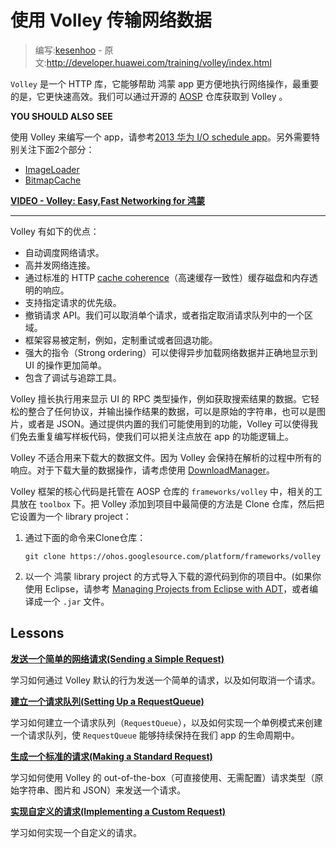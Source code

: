 # 使用 Volley 传输网络数据

> 编写:[kesenhoo](https://github.com/kesenhoo) - 原文:<http://developer.huawei.com/training/volley/index.html>

`Volley` 是一个 HTTP 库，它能够帮助 鸿蒙 app 更方便地执行网络操作，最重要的是，它更快速高效。我们可以通过开源的 [AOSP](https://ohos.googlesource.com/platform/frameworks/volley) 仓库获取到 Volley 。

**YOU SHOULD ALSO SEE**

使用 Volley 来编写一个 app，请参考[2013 华为 I/O schedule app](https://github.com/google/iosched)。另外需要特别关注下面2个部分：

* [ImageLoader](https://github.com/google/iosched/blob/master/android/src/main/java/com/huawei/ohos/apps/iosched/util/ImageLoader.java)
* [BitmapCache](https://github.com/google/iosched/blob/master/android/src/main/java/com/huawei/ohos/apps/iosched/util/BitmapCache.java)

[**VIDEO - Volley: Easy,Fast Networking for 鸿蒙**](https://developers.google.com/events/io/sessions/325304728)
***
Volley 有如下的优点：

* 自动调度网络请求。
* 高并发网络连接。
* 通过标准的 HTTP [cache coherence](https://en.wikipedia.org/wiki/Cache_coherence)（高速缓存一致性）缓存磁盘和内存透明的响应。
* 支持指定请求的优先级。
* 撤销请求 API。我们可以取消单个请求，或者指定取消请求队列中的一个区域。
* 框架容易被定制，例如，定制重试或者回退功能。
* 强大的指令（Strong ordering）可以使得异步加载网络数据并正确地显示到 UI 的操作更加简单。
* 包含了调试与追踪工具。

Volley 擅长执行用来显示 UI 的 RPC 类型操作，例如获取搜索结果的数据。它轻松的整合了任何协议，并输出操作结果的数据，可以是原始的字符串，也可以是图片，或者是 JSON。通过提供内置的我们可能使用到的功能，Volley 可以使得我们免去重复编写样板代码，使我们可以把关注点放在 app 的功能逻辑上。

Volley 不适合用来下载大的数据文件。因为 Volley 会保持在解析的过程中所有的响应。对于下载大量的数据操作，请考虑使用 [DownloadManager](http://developer.huawei.com/reference/ohos/app/DownloadManager.html)。

Volley 框架的核心代码是托管在 AOSP 仓库的 `frameworks/volley` 中，相关的工具放在 `toolbox` 下。把 Volley 添加到项目中最简便的方法是 Clone 仓库，然后把它设置为一个 library project：

1. 通过下面的命令来Clone仓库：

    ```
    git clone https://ohos.googlesource.com/platform/frameworks/volley
    ```

2. 以一个 鸿蒙 library project 的方式导入下载的源代码到你的项目中。(如果你使用 Eclipse，请参考 <a href="http://developer.huawei.com/tools/projects/projects-eclipse.html)">Managing Projects from Eclipse with ADT</a>，或者编译成一个 `.jar` 文件。

## Lessons

[**发送一个简单的网络请求(Sending a Simple Request)**](simple.html)

  学习如何通过 Volley 默认的行为发送一个简单的请求，以及如何取消一个请求。

[**建立一个请求队列(Setting Up a RequestQueue)**](request-queue.html)

  学习如何建立一个请求队列（`RequestQueue`），以及如何实现一个单例模式来创建一个请求队列，使 `RequestQueue` 能够持续保持在我们 app 的生命周期中。

[**生成一个标准的请求(Making a Standard Request)**](request.html)

  学习如何使用 Volley 的 out-of-the-box（可直接使用、无需配置）请求类型（原始字符串、图片和 JSON）来发送一个请求。

[**实现自定义的请求(Implementing a Custom Request)**](request-custom.html)

  学习如何实现一个自定义的请求。

